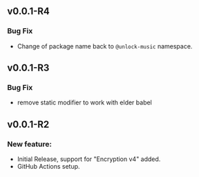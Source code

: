 ## v0.0.1-R4

### Bug Fix

- Change of package name back to `@unlock-music` namespace.

## v0.0.1-R3

### Bug Fix

- remove static modifier to work with elder babel

## v0.0.1-R2

### New feature:

- Initial Release, support for "Encryption v4" added.
- GitHub Actions setup.
